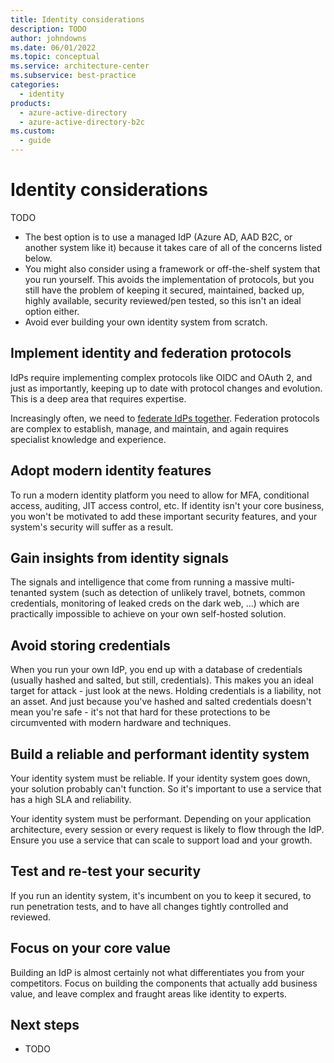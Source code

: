 ```yaml
---
title: Identity considerations
description: TODO
author: johndowns
ms.date: 06/01/2022
ms.topic: conceptual
ms.service: architecture-center
ms.subservice: best-practice
categories:
  - identity
products:
  - azure-active-directory
  - azure-active-directory-b2c
ms.custom:
  - guide
---
```


# Identity considerations

TODO

- The best option is to use a managed IdP (Azure AD, AAD B2C, or another system like it) because it takes care of all of the concerns listed below.
- You might also consider using a framework or off-the-shelf system that you run yourself. This avoids the implementation of protocols, but you still have the problem of keeping it secured, maintained, backed up, highly available, security reviewed/pen tested, so this isn't an ideal option either.
- Avoid ever building your own identity system from scratch.

## Implement identity and federation protocols

IdPs require implementing complex protocols like OIDC and OAuth 2, and just as importantly, keeping up to date with protocol changes and evolution. This is a deep area that requires expertise.

Increasingly often, we need to [federate IdPs together](../patterns/federated-identity.yml). Federation protocols are complex to establish, manage, and maintain, and again requires specialist knowledge and experience.

## Adopt modern identity features

To run a modern identity platform you need to allow for MFA, conditional access, auditing, JIT access control, etc. If identity isn't your core business, you won't be motivated to add these important security features, and your system's security will suffer as a result.

## Gain insights from identity signals

The signals and intelligence that come from running a massive multi-tenanted system (such as detection of unlikely travel, botnets, common credentials, monitoring of leaked creds on the dark web, ...) which are practically impossible to achieve on your own self-hosted solution.

## Avoid storing credentials

When you run your own IdP, you end up with a database of credentials (usually hashed and salted, but still, credentials). This makes you an ideal target for attack - just look at the news. Holding credentials is a liability, not an asset. And just because you've hashed and salted credentials doesn't mean you're safe - it's not that hard for these protections to be circumvented with modern hardware and techniques.

## Build a reliable and performant identity system

Your identity system must be reliable. If your identity system goes down, your solution probably can't function. So it's important to use a service that has a high SLA and reliability.

Your identity system must be performant. Depending on your application architecture, every session or every request is likely to flow through the IdP. Ensure you use a service that can scale to support load and your growth.

## Test and re-test your security

If you run an identity system, it's incumbent on you to keep it secured, to run penetration tests, and to have all changes tightly controlled and reviewed.

## Focus on your core value

Building an IdP is almost certainly not what differentiates you from your competitors. Focus on building the components that actually add business value, and leave complex and fraught areas like identity to experts.

## Next steps

- TODO
